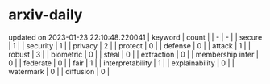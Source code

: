 # arxiv-daily
updated on 2023-01-23 22:10:48.220041
| keyword | count |
| - | - |
| secure | 1 |
| security | 1 |
| privacy | 2 |
| protect | 0 |
| defense | 0 |
| attack | 1 |
| robust | 3 |
| biometric | 0 |
| steal | 0 |
| extraction | 0 |
| membership infer | 0 |
| federate | 0 |
| fair | 1 |
| interpretability | 1 |
| explainability | 0 |
| watermark | 0 |
| diffusion | 0 |
